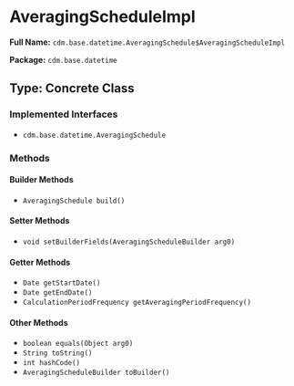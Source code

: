 # AveragingScheduleImpl

**Full Name:** `cdm.base.datetime.AveragingSchedule$AveragingScheduleImpl`

**Package:** `cdm.base.datetime`

## Type: Concrete Class

### Implemented Interfaces

- `cdm.base.datetime.AveragingSchedule`

### Methods

#### Builder Methods

- `AveragingSchedule build()`

#### Setter Methods

- `void setBuilderFields(AveragingScheduleBuilder arg0)`

#### Getter Methods

- `Date getStartDate()`
- `Date getEndDate()`
- `CalculationPeriodFrequency getAveragingPeriodFrequency()`

#### Other Methods

- `boolean equals(Object arg0)`
- `String toString()`
- `int hashCode()`
- `AveragingScheduleBuilder toBuilder()`

